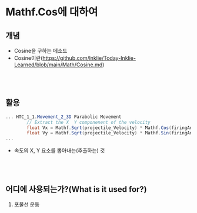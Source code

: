 Mathf.Cos에 대하여
=====
개념
---
- Cosine을 구하는 메소드
- Cosine이란(https://github.com/lnklie/Today-Inklie-Learned/blob/main/Math/Cosine.md)

<br><br>
활용
---
```c#
... HTC_1_1.Movement_2_3D Parabolic Movement
        // Extract the X  Y componenent of the velocity
        float Vx = Mathf.Sqrt(projectile_Velocity) * Mathf.Cos(firingAngle * Mathf.Deg2Rad);
        float Vy = Mathf.Sqrt(projectile_Velocity) * Mathf.Sin(firingAngle * Mathf.Deg2Rad);
...

```
- 속도의 X, Y 요소를 뽑아내는(추출하는) 것

<br><br>
어디에 사용되는가?(What is it used for?)
---

1. 포물선 운동
